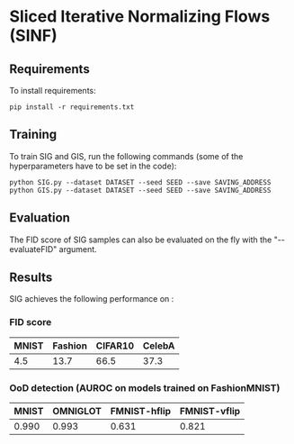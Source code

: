 # Sliced Iterative Normalizing Flows (SINF)

## Requirements

To install requirements:

```setup
pip install -r requirements.txt
```

## Training

To train SIG and GIS, run the following commands (some of the hyperparameters have to be set in the code):

```train
python SIG.py --dataset DATASET --seed SEED --save SAVING_ADDRESS   
python GIS.py --dataset DATASET --seed SEED --save SAVING_ADDRESS
```

## Evaluation

The FID score of SIG samples can also be evaluated on the fly with the "--evaluateFID" argument. 

## Results

SIG achieves the following performance on :

### FID score

|       MNIST       |      Fashion      |      CIFAR10      |       CelebA      |
| ----------------- | ----------------- | ----------------- | ----------------- |
|        4.5        |       13.7        |       66.5        |       37.3        |

### OoD detection (AUROC on models trained on FashionMNIST)

|       MNIST       |      OMNIGLOT     |    FMNIST-hflip   |   FMNIST-vflip    |
| ----------------- | ----------------- | ----------------- | ----------------- |
|       0.990       |       0.993       |       0.631       |       0.821       |

